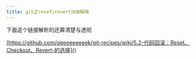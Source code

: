 ```yaml
---
title: git之reset\revert详细解释
---
```


下面这个链接解析的还算清楚与透彻

[https://github.com/geeeeeeeeek/git-recipes/wiki/5.2-代码回滚：Reset、Checkout、Revert-的选择]()
